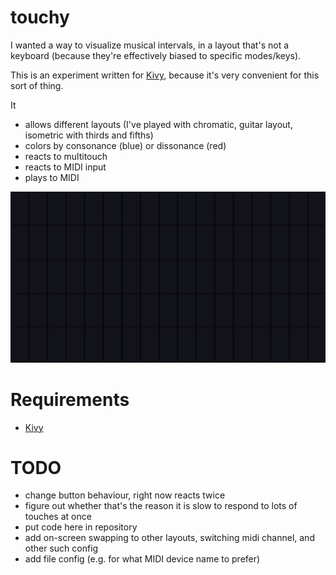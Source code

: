 # touchy

I wanted a way to visualize musical intervals, in a layout that's not a keyboard (because they're effectively biased to specific modes/keys).

This is an experiment written for [Kivy](https://kivy.org/), because it's very convenient for this sort of thing.


It 
- allows different layouts (I've played with chromatic, guitar layout, isometric with thirds and fifths)
- colors by consonance (blue) or dissonance (red)
- reacts to multitouch
- reacts to MIDI input
- plays to MIDI

![Animated screenshot of playing a major triad](/screenshot.gif?raw=true)


# Requirements
- [Kivy](https://kivy.org/doc/stable/gettingstarted/installation.html)


# TODO
- change button behaviour, right now reacts twice
- figure out whether that's the reason it is slow to respond to lots of touches at once
- put code here in repository
- add on-screen swapping to other layouts, switching midi channel, and other such config
- add file config (e.g. for what MIDI device name to prefer)

